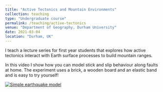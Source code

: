 ```yaml
---
title: "Active Tectonics and Mountain Environments"
collection: teaching
type: "Undergraduate course"
permalink: /teaching/active-tectonics
venue: "Department of Geography, Durham University"
date: 2021-03-04
location: "Durham, UK"
---
```


I teach a lecture series for first year students that explores how active tectonics interact with Earth surface processes to build mountain ranges.

In this video I show how you can model stick and slip behaviour along faults at home. The experiment uses a brick, a wooden board and an elastic band and is easy to try yourself!

[![Simple earthquake model](https://i9.ytimg.com/vi/HGGYp_Ht9ZM/mq3.jpg?sqp=CNyThIIG&rs=AOn4CLBsC508_hdcnvx1H6M-jq78uhjH9A)](https://www.youtube.com/embed/HGGYp_Ht9ZM)
